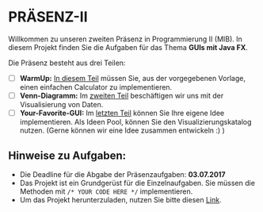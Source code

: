 # PRÄSENZ-II

Willkommen zu unseren zweiten Präsenz in Programmierung II (MIB).
In diesem Projekt finden Sie die Aufgaben für das Thema **GUIs mit Java FX**.

Die Präsenz besteht aus drei Teilen:

- [ ] **WarmUp:** [In diesem Teil](https://github.com/visenger/PRAESENZ-II/tree/master/src/part1) müssen Sie, aus der vorgegebenen Vorlage, einen einfachen Calculator zu implementieren.
- [ ] **Venn-Diagramm:** Im [zweiten Teil](https://github.com/visenger/PRAESENZ-II/tree/master/src/part2) beschäftigen wir uns mit der Visualisierung von Daten.
- [ ] **Your-Favorite-GUI:** Im [letzten Teil](https://github.com/visenger/PRAESENZ-II/tree/master/src/part3) können Sie Ihre eigene Idee implementieren. Als Ideen Pool, können Sie den Visualizierungskatalog nutzen. (Gerne können wir eine Idee zusammen entwickeln :) )

## Hinweise zu Aufgaben:

- Die Deadline für die Abgabe der Präsenzaufgaben: **03.07.2017**
- Das Projekt ist ein Grundgerüst für die Einzelnaufgaben. Sie müssen die Methoden mit `/* YOUR CODE HERE */` implementieren.
- Um das Projekt herunterzuladen, nutzen Sie bitte diesen [Link](https://github.com/visenger/PRAESENZ-II/archive/master.zip).